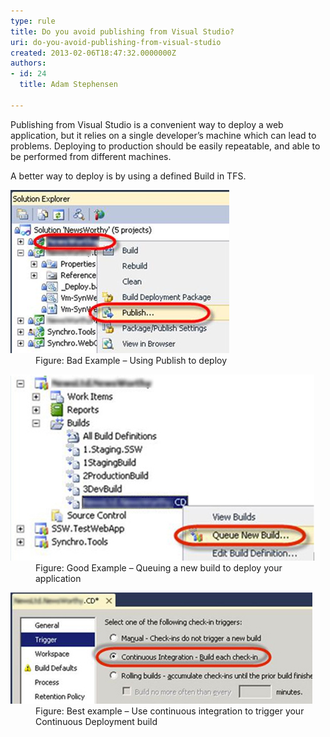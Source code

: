 ```yaml
---
type: rule
title: Do you avoid publishing from Visual Studio?
uri: do-you-avoid-publishing-from-visual-studio
created: 2013-02-06T18:47:32.0000000Z
authors:
- id: 24
  title: Adam Stephensen

---
```


 
​Publishing from Visual Studio is a convenient way to deploy a web application, but it relies on a single developer’s machine which can lead to problems. Deploying to production should be easily repeatable, and able to be performed from different machines.
 
A better way to deploy is by using a defined Build in TFS.
<dl class="badImage"><dt>
      <img src="test-publish.jpg" alt="">
   </dt><dd>Figure: Bad Example – Using Publish to deploy </dd></dl><dl class="goodImage"><dt>
      <img src="queuing-new-build.jpg" alt="">
   </dt><dd>Figure: Good Example – Queuing a new build to deploy your application</dd></dl><dl class="goodImage"><dt>
      <img src="continuous-integration.jpg" alt="">
   </dt><dd>Figure: Best example – Use continuous integration to trigger your Continuous Deployment build</dd></dl>
